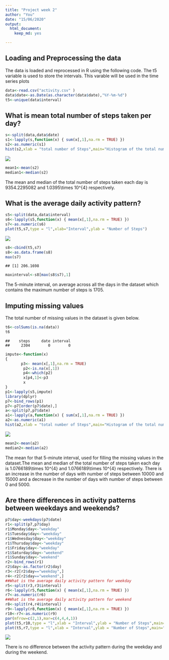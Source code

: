 ```yaml
---
title: "Project week 2"
author: "You"
date: "15/06/2020"
output: 
  html_document: 
    keep_md: yes

---
```




## Loading and Preprocessing the data
  
  The data is loaded and reprocessed in R using the following code. The t5 
variable is used to store the intervals. This varable will be used in the time
series plots
  

```r
data<-read.csv("activity.csv" )
data$date<-as.Date(as.character(data$date),"%Y-%m-%d")
t5<-unique(data$interval)
```

## What is mean total number of steps taken per day?



```r
s<-split(data,data$date)
s1<-lapply(s,function(x) { sum(x[,1],na.rm = TRUE) })
s2<-as.numeric(s1)
hist(s2,xlab = "total number of Steps",main="Histogram of the total number of steps taken each day")
```

![](PA1_template_files/figure-html/unnamed-chunk-2-1.png)<!-- -->

```r
mean1<-mean(s2)
median1<-median(s2)
```

The mean and median of the total number of steps taken each day is 9354.2295082 and
1.0395\times 10^{4} respectively.

## What is the average daily activity pattern?


```r
s5<-split(data,data$interval)
s6<-lapply(s5,function(x) { mean(x[,1],na.rm = TRUE) })
s7<-as.numeric(s6)
plot(t5,s7,type = "l",xlab="Interval",ylab = "Number of Steps")
```

![](PA1_template_files/figure-html/unnamed-chunk-3-1.png)<!-- -->

```r
s8<-cbind(t5,s7)
s8<-as.data.frame(s8)
max(s7)
```

```
## [1] 206.1698
```

```r
maxinterval<-s8[max(s8$s7),1]
```
The 5-minute interval, on average across all the days in the dataset which
contains the maximum number of steps is 1705.

## Imputing missing values

The total number of missing values in the dataset is given below.

```r
t6<-colSums(is.na(data)) 
t6
```

```
##    steps     date interval 
##     2304        0        0
```

```r
impute<-function(x)
{
       p3<- mean(x[,1],na.rm = TRUE) 
        p2<-is.na(x[,1])
        p4<-which(p2)
        x[p4,1]<-p3
        x
}
p1<-lapply(s5,impute)
library(dplyr)
p7<-bind_rows(p1)
p7<-p7[order(p7$date),]
a<-split(p7,p7$date)
a1<-lapply(a,function(x) { sum(x[,1],na.rm = TRUE) })
a2<-as.numeric(a1)
hist(a2,xlab = "total number of Steps",main="Histogram of the total number of steps taken each day")
```

![](PA1_template_files/figure-html/unnamed-chunk-4-1.png)<!-- -->

```r
mean2<-mean(a2)
median2<-median(a2)
```
The mean for that 5-minute interval, used for filling the missing values in the dataset.The mean and median of the total number of steps taken each day is 
1.0766189\times 10^{4} and 1.0766189\times 10^{4} respectively. 
There is an increase in the number of days with number of steps between 10000
and 15000 and a decrease in the number of days with number of steps between 0
and 5000.

## Are there differences in activity patterns between weekdays and weekends?


```r
p7$day<-weekdays(p7$date)
r1<-split(p7,p7$day)
r1$Monday$day<-"weekday"
r1$Tuesday$day<-"weekday"
r1$Wednesday$day<-"weekday"
r1$Thursday$day<-"weekday"
r1$Friday$day<-"weekday"
r1$Saturday$day<-"weekend"
r1$Sunday$day<-"weekend"
r2<-bind_rows(r1)
r2$day<-as.factor(r2$day)       
r3<-r2[r2$day=="weekday",]
r4<-r2[r2$day=="weekend",]
##What is the average daily activity pattern for weekday
r5<-split(r3,r3$interval)
r6<-lapply(r5,function(x) { mean(x[,1],na.rm = TRUE) })
r7<-as.numeric(r6)
##What is the average daily activity pattern for weekend
r8<-split(r4,r4$interval)
r9<-lapply(r8,function(x) { mean(x[,1],na.rm = TRUE) })
r10<-r7<-as.numeric(r9)
par(mfrow=c(2,1),mar=c(4,4,4,1))
plot(t5,r10,type = "l",xlab = "Interval",ylab = "Number of Steps",main="weekend")
plot(t5,r7,type = "l",xlab = "Interval",ylab = "Number of Steps",main="weekday")
```

![](PA1_template_files/figure-html/unnamed-chunk-5-1.png)<!-- -->

There is no difference between the activity pattern during the weekday and 
during the weekend.
